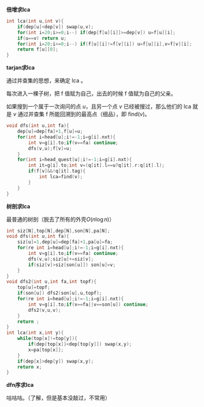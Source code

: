 **倍增求lca**
```cpp
int lca(int u,int v){
    if(dep[u]<dep[v]) swap(u,v);
    for(int i=20;i>=0;i--) if(dep[f[u][i]]>=dep[v]) u=f[u][i];
    if(u==v) return u;
    for(int i=20;i>=0;i--) if(f[u][i]!=f[v][i]) u=f[u][i],v=f[v][i];
    return f[u][0];
}

```

**tarjan求lca**

通过并查集的思想，来确定 lca 。

每次进入一棵子树，把 f 值赋为自己，出去的时候 f 值赋为自己的父亲。

如果搜到一个属于一次询问的点 $u$，且另一个点 $v$ 已经被搜过，那么他们的 lca 就是 $v$ 通过并查集 f 所能回溯到的最高点（细品），即 find(v)。

```cpp
void dfs(int u,int fa){
    dep[u]=dep[fa]+1,f[u]=u;
    for(int i=head[u];i!=-1;i=g[i].nxt){
        int v=g[i].to;if(v==fa) continue;
        dfs(v,u);f[v]=u;
    }
    for(int i=head_quest[u];i!=-1;i=g[i].nxt){
        int it=g[i].to;int v=(q[it].l==u?q[it].r:q[it].l);
        if(f[v]&&!q[it].tag){
            int lca=find(v);
        }
    }
}

```

**树剖求lca**

最普通的树剖（脱去了所有的外壳$O(n\log n)$）

```cpp
int siz[N],top[N],dep[N],son[N],pa[N];
void dfs(int u,int fa){
    siz[u]=1,dep[u]=dep[fa]+1,pa[u]=fa;
    for(re int i=head[u];i!=-1;i=g[i].nxt){
        int v=g[i].to;if(v==fa) continue;
        dfs(v,u);siz[u]+=siz[v];
        if(siz[v]>siz[son[u]]) son[u]=v;
    }
}
void dfs2(int u,int fa,int topf){
    top[u]=topf;
    if(son[u]) dfs2(son[u],u,topf);
    for(re int i=head[u];i!=-1;i=g[i].nxt){
        int v=g[i].to;if(v==fa||v==son[u]) continue;
        dfs2(v,u,v);
    }
    return ;
}
int lca(int x,int y){
    while(top[x]!=top[y]){
        if(dep[top[x]]<dep[top[y]]) swap(x,y);
        x=pa[top[x]];
    }
    if(dep[x]>dep[y]) swap(x,y);
    return x;
}
```

**dfn序求lca**

咕咕咕。（了解，但是基本没敲过，不常用）